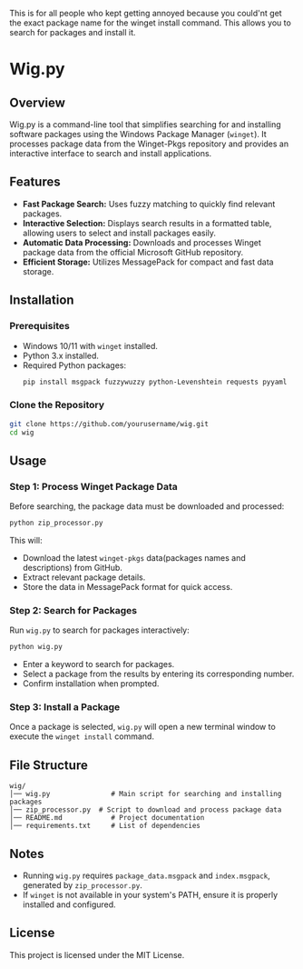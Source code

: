 
This is for all people who kept getting annoyed because you could'nt get the exact package name for the winget install command. This allows you to search for packages and install it.

# Wig.py

## Overview
Wig.py is a command-line tool that simplifies searching for and installing software packages using the Windows Package Manager (`winget`). It processes package data from the Winget-Pkgs repository and provides an interactive interface to search and install applications.

## Features
- **Fast Package Search:** Uses fuzzy matching to quickly find relevant packages.
- **Interactive Selection:** Displays search results in a formatted table, allowing users to select and install packages easily.
- **Automatic Data Processing:** Downloads and processes Winget package data from the official Microsoft GitHub repository.
- **Efficient Storage:** Utilizes MessagePack for compact and fast data storage.

## Installation
### Prerequisites
- Windows 10/11 with `winget` installed.
- Python 3.x installed.
- Required Python packages:
  ```sh
  pip install msgpack fuzzywuzzy python-Levenshtein requests pyyaml
  ```

### Clone the Repository
```sh
git clone https://github.com/yourusername/wig.git
cd wig
```

## Usage
### Step 1: Process Winget Package Data
Before searching, the package data must be downloaded and processed:
```sh
python zip_processor.py
```
This will:
- Download the latest `winget-pkgs` data(packages names and descriptions) from GitHub.
- Extract relevant package details.
- Store the data in MessagePack format for quick access.

### Step 2: Search for Packages
Run `wig.py` to search for packages interactively:
```sh
python wig.py
```
- Enter a keyword to search for packages.
- Select a package from the results by entering its corresponding number.
- Confirm installation when prompted.

### Step 3: Install a Package
Once a package is selected, `wig.py` will open a new terminal window to execute the `winget install` command.

## File Structure
```
wig/
│── wig.py               # Main script for searching and installing packages
│── zip_processor.py  # Script to download and process package data
│── README.md            # Project documentation
│── requirements.txt     # List of dependencies
```

## Notes
- Running `wig.py` requires `package_data.msgpack` and `index.msgpack`, generated by `zip_processor.py`.
- If `winget` is not available in your system's PATH, ensure it is properly installed and configured.

## License
This project is licensed under the MIT License.




